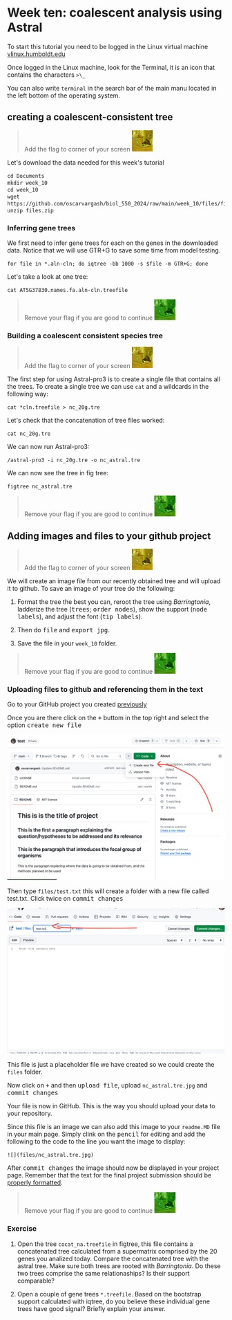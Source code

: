 # Week ten: coalescent analysis using Astral

To start this tutorial you need to be logged in the Linux virtual machine
[vlinux.humboldt.edu](https://vlinux.humboldt.edu/)

Once logged in the Linux machine, look for the Terminal, it is an icon that contains the characters `>\_`

You can also write `terminal` in the search bar of the main manu located in the left bottom of the operating system.

## creating a coalescent-consistent tree

> Add the flag to corner of your screen ![](img/yellow.jpeg)

Let's download the data needed for this week's tutorial

```
cd Documents
mkdir week_10
cd week_10
wget https://github.com/oscarvargash/biol_550_2024/raw/main/week_10/files/files.zip
unzip files.zip
```

### Inferring gene trees

We first need to infer gene trees for each on the genes in the downloaded data. Notice that we will use GTR+G to save some time from model testing.

```
for file in *.aln-cln; do iqtree -bb 1000 -s $file -m GTR+G; done
```

Let's take a look at one tree:

```
cat AT5G37830.names.fa.aln-cln.treefile
```

> Remove your flag if you are good to continue ![](img/green.jpeg)

### Building a coalescent consistent species tree

> Add the flag to corner of your screen ![](img/yellow.jpeg)

The first step for using Astral-pro3 is to create a single file that contains all the trees. To create a single tree we can use `cat` and a wildcards in the following way:

```
cat *cln.treefile > nc_20g.tre
```

Let's check that the concatenation of tree files worked:

```
cat nc_20g.tre
```

We can now run Astral-pro3:

```
/astral-pro3 -i nc_20g.tre -o nc_astral.tre
```

We can now see the tree in fig tree:

```
figtree nc_astral.tre
```

> Remove your flag if you are good to continue ![](img/green.jpeg)


## Adding images and files to your github project

> Add the flag to corner of your screen ![](img/yellow.jpeg)

We will create an image file from our recently obtained tree and will upload it to github. To save an image of your tree do the following:

1. Format the tree the best you can, reroot the tree using _Barringtonia_, ladderize the tree (<kbd>trees</kbd>; <kbd>order nodes</kbd>), show the support (<kbd>node labels</kbd>), and adjust the font (<kbd>tip labels</kbd>).

2. Then do <kbd>file</kbd> and <kbd>export jpg</kbd>.

3. Save the file in your `week_10` folder.

> Remove your flag if you are good to continue ![](img/green.jpeg)

### Uploading files to github and referencing them in the text

Go to your GitHub project you created [previously](https://github.com/oscarvargash/biol_550_2024/tree/main/week_05#github) 

Once you are there click on the <kbd>+</kbd> buttom in the top right and select the option <kbd>create new file</kbd> 

![](img/gh1.png)


Then type `files/test.txt` this will create a folder with a new file called test.txt. Click twice on <kbd>commit changes</kbd> 

![](img/gh2.png)


This file is just a placeholder file we have created so we could create the `files` folder.

Now click on <kbd>+</kbd> and then <kbd>upload file</kbd>, upload `nc_astral.tre.jpg` and <kbd>commit changes</kbd> 

Your file is now in GitHub. This is the way you should upload your data to your repository.

Since this file is an image we can also add this image to your `readme.MD` file in your main page. Simply clink on the <kbd>pencil</kbd>  for editing and add the following to the code to the line you want the image to display:

```
![](files/nc_astral.tre.jpg)
```

After <kbd>commit changes</kbd> the image should now be displayed in your project page.
Remember that the text for the final project submission should be [properly formatted](https://docs.github.com/en/get-started/writing-on-github/getting-started-with-writing-and-formatting-on-github/basic-writing-and-formatting-syntax#styling-text). 

> Remove your flag if you are good to continue ![](img/green.jpeg)

### Exercise

1. Open the tree `cocat_na.treefile` in figtree, this file contains a concatenated tree calculated from a supermatrix comprised by the 20 genes you analized today. Compare the concatenated tree with the astral tree. Make sure both trees are rooted with _Barringtonia_. Do these two trees comprise the same relationaships? Is their support comparable?

2. Open a couple of gene trees `*.treefile`. Based on the bootstrap support calculated with iqtree, do you believe these individual gene trees have good signal? Briefly explain your answer.

